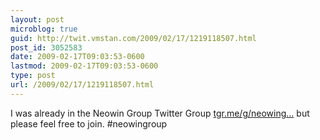 ```yaml
---
layout: post
microblog: true
guid: http://twit.vmstan.com/2009/02/17/1219118507.html
post_id: 3052583
date: 2009-02-17T09:03:53-0600
lastmod: 2009-02-17T09:03:53-0600
type: post
url: /2009/02/17/1219118507.html
---
```

I was already in the Neowin Group Twitter Group [tgr.me/g/neowing...](http://tgr.me/g/neowingroup) but please feel free to join. #neowingroup
